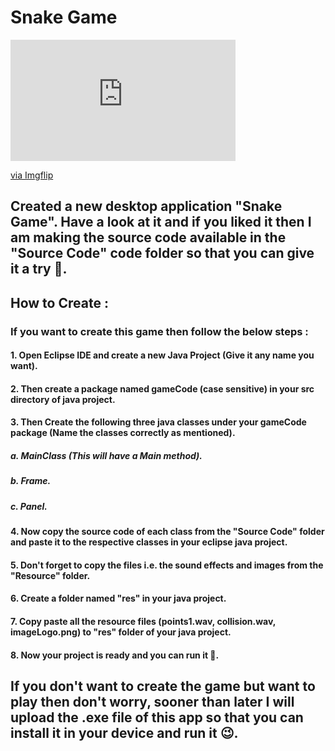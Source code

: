 # Snake Game

<div style="width:360px;max-width:100%;"><div style="height:0;padding-bottom:53.89%;position:relative;"><iframe width="360" height="194" style="position:absolute;top:0;left:0;width:100%;height:100%;" frameBorder="0" src="https://imgflip.com/embed/5exz2m"></iframe></div><p><a href="https://imgflip.com/gif/5exz2m">via Imgflip</a></p></div>

## Created a new desktop application "Snake Game". Have a look at it and if you liked it then I am making the source code available in the "Source Code" code folder so that you can give it a try 🤘.

## How to Create :
### If you want to create this game then follow the below steps :
#### 1. Open Eclipse IDE and create a new Java Project (Give it any name you want).
#### 2. Then create a package named gameCode (case sensitive) in your src directory of java project.
#### 3. Then Create the following three java classes under your gameCode package (Name the classes correctly as mentioned).
#####    a. MainClass (This will have a Main method).
#####    b. Frame.
#####    c. Panel.
#### 4. Now copy the source code of each class from the "Source Code" folder and paste it to the respective classes in your eclipse java project.
#### 5. Don't forget to copy the files i.e. the sound effects and images from the "Resource" folder.
#### 6. Create a folder named "res" in your java project.
#### 7. Copy paste all the resource files (points1.wav, collision.wav, imageLogo.png) to "res" folder of your java project.
#### 8. Now your project is ready and you can run it 🙂.

## If you don't want to create the game but want to play then don't worry, sooner than later I will upload the .exe file of this app so that you can install it in your device and run it 😉.
